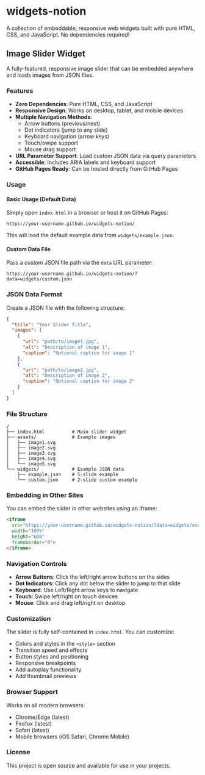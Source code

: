 # widgets-notion

A collection of embeddable, responsive web widgets built with pure HTML, CSS, and JavaScript. No dependencies required!

## Image Slider Widget

A fully-featured, responsive image slider that can be embedded anywhere and loads images from JSON files.

### Features

- **Zero Dependencies**: Pure HTML, CSS, and JavaScript
- **Responsive Design**: Works on desktop, tablet, and mobile devices
- **Multiple Navigation Methods**:
  - Arrow buttons (previous/next)
  - Dot indicators (jump to any slide)
  - Keyboard navigation (arrow keys)
  - Touch/swipe support
  - Mouse drag support
- **URL Parameter Support**: Load custom JSON data via query parameters
- **Accessible**: Includes ARIA labels and keyboard support
- **GitHub Pages Ready**: Can be hosted directly from GitHub Pages

### Usage

#### Basic Usage (Default Data)

Simply open `index.html` in a browser or host it on GitHub Pages:

```
https://your-username.github.io/widgets-notion/
```

This will load the default example data from `widgets/example.json`.

#### Custom Data File

Pass a custom JSON file path via the `data` URL parameter:

```
https://your-username.github.io/widgets-notion/?data=widgets/custom.json
```

### JSON Data Format

Create a JSON file with the following structure:

```json
{
  "title": "Your Slider Title",
  "images": [
    {
      "url": "path/to/image1.jpg",
      "alt": "Description of image 1",
      "caption": "Optional caption for image 1"
    },
    {
      "url": "path/to/image2.jpg",
      "alt": "Description of image 2",
      "caption": "Optional caption for image 2"
    }
  ]
}
```

### File Structure

```
/
├── index.html          # Main slider widget
├── assets/             # Example images
│   ├── image1.svg
│   ├── image2.svg
│   ├── image3.svg
│   ├── image4.svg
│   └── image5.svg
└── widgets/            # Example JSON data
    ├── example.json    # 5-slide example
    └── custom.json     # 2-slide custom example
```

### Embedding in Other Sites

You can embed the slider in other websites using an iframe:

```html
<iframe 
  src="https://your-username.github.io/widgets-notion/?data=widgets/example.json"
  width="100%" 
  height="600" 
  frameborder="0">
</iframe>
```

### Navigation Controls

- **Arrow Buttons**: Click the left/right arrow buttons on the sides
- **Dot Indicators**: Click any dot below the slider to jump to that slide
- **Keyboard**: Use Left/Right arrow keys to navigate
- **Touch**: Swipe left/right on touch devices
- **Mouse**: Click and drag left/right on desktop

### Customization

The slider is fully self-contained in `index.html`. You can customize:

- Colors and styles in the `<style>` section
- Transition speed and effects
- Button styles and positioning
- Responsive breakpoints
- Add autoplay functionality
- Add thumbnail previews

### Browser Support

Works on all modern browsers:
- Chrome/Edge (latest)
- Firefox (latest)
- Safari (latest)
- Mobile browsers (iOS Safari, Chrome Mobile)

### License

This project is open source and available for use in your projects.
